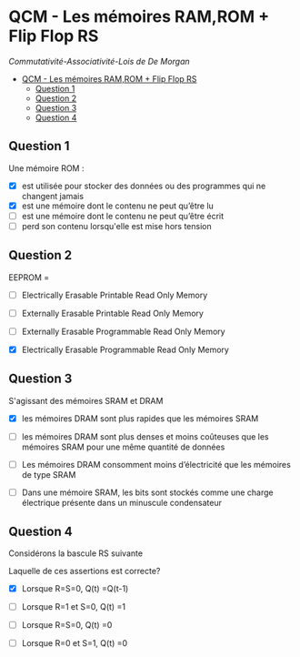 # QCM - Les mémoires RAM,ROM + Flip Flop RS

*Commutativité-Associativité-Lois de De Morgan*

- [QCM - Les mémoires RAM,ROM + Flip Flop RS](#qcm---les-mémoires-ramrom--flip-flop-rs)
  - [Question 1](#question-1)
  - [Question 2](#question-2)
  - [Question 3](#question-3)
  - [Question 4](#question-4)


## Question 1

Une mémoire ROM :

- [x] est utilisée pour stocker des données ou des programmes qui ne changent jamais
- [x] est une mémoire dont le contenu ne peut qu’être lu
- [ ] est une mémoire dont le contenu ne peut qu’être écrit
- [ ] perd son contenu lorsqu'elle est mise hors tension

## Question 2

EEPROM =

- [ ] Electrically Erasable Printable Read Only Memory
- [ ] Externally Erasable Printable Read Only Memory
- [ ] Externally Erasable Programmable Read Only Memory
- [x] Electrically Erasable Programmable Read Only Memory


## Question 3

S'agissant des mémoires SRAM et DRAM

- [x] les mémoires DRAM sont plus rapides que les mémoires SRAM
- [ ] les mémoires DRAM sont plus denses et moins coûteuses que les mémoires SRAM pour une même quantité de données
- [ ] Les mémoires DRAM consomment moins d’électricité que les mémoires de type SRAM
- [ ] Dans une mémoire SRAM, les bits sont stockés comme une charge électrique présente dans un minuscule condensateur


## Question 4

Considérons la bascule RS suivante

Laquelle de ces assertions est correcte?

- [x] Lorsque R=S=0, Q(t) =Q(t-1)
- [ ] Lorsque R=1 et S=0, Q(t) =1
- [ ] Lorsque R=S=0, Q(t) =0
- [ ] Lorsque R=0 et S=1, Q(t) =0


